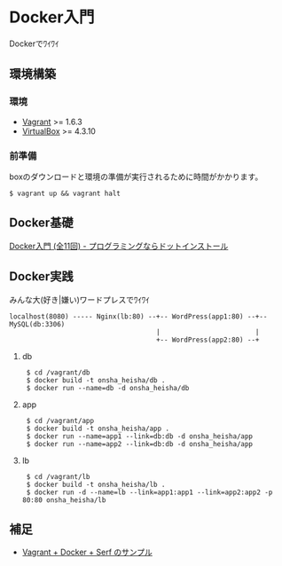 Docker入門
==========

Dockerでﾜｲﾜｲ


環境構築
--------

### 環境

* [Vagrant](http://www.vagrantup.com/downloads.html) >= 1.6.3
* [VirtualBox](https://www.virtualbox.org/wiki/Downloads) >= 4.3.10

### 前準備

boxのダウンロードと環境の準備が実行されるために時間がかかります。

    $ vagrant up && vagrant halt


Docker基礎
----------

[Docker入門 (全11回) - プログラミングならドットインストール](http://dotinstall.com/lessons/basic_docker)


Docker実践
----------

みんな大(好き|嫌い)ワードプレスでﾜｲﾜｲ


```
localhost(8080) ----- Nginx(lb:80) --+-- WordPress(app1:80) --+-- MySQL(db:3306)
                                     |                        |
                                     +-- WordPress(app2:80) --+
```

1. db

        $ cd /vagrant/db
        $ docker build -t onsha_heisha/db .
        $ docker run --name=db -d onsha_heisha/db

2. app

        $ cd /vagrant/app
        $ docker build -t onsha_heisha/app .
        $ docker run --name=app1 --link=db:db -d onsha_heisha/app
        $ docker run --name=app2 --link=db:db -d onsha_heisha/app

3. lb

        $ cd /vagrant/lb
        $ docker build -t onsha_heisha/lb .
        $ docker run -d --name=lb --link=app1:app1 --link=app2:app2 -p 80:80 onsha_heisha/lb


補足
----

 - [Vagrant + Docker + Serf のサンプル](https://bitbucket.org/hayajo/sample-vagrant-docker_provider)
